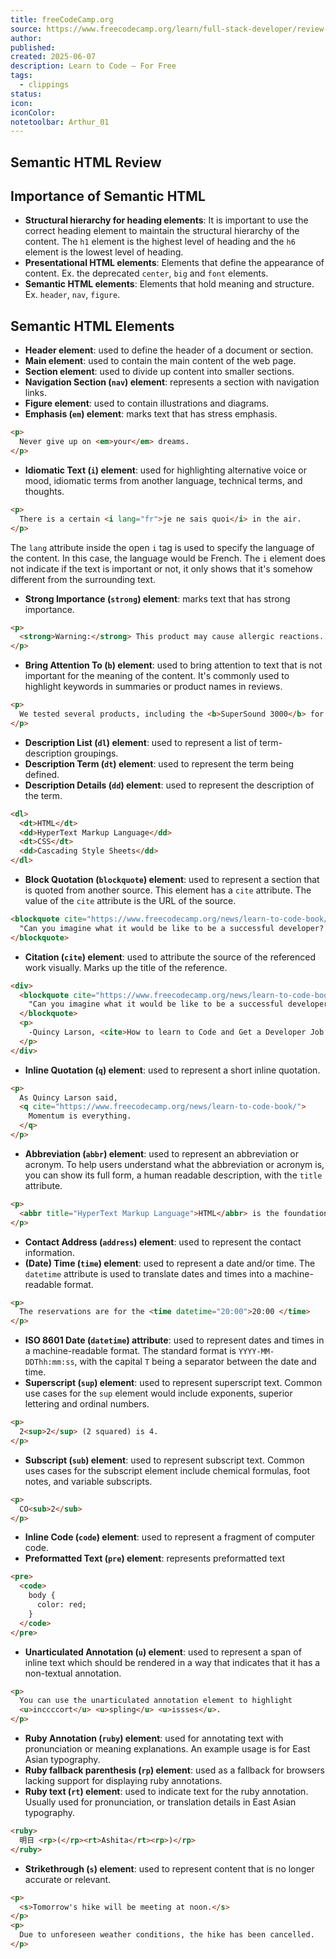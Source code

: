 ```yaml
---
title: freeCodeCamp.org
source: https://www.freecodecamp.org/learn/full-stack-developer/review-semantic-html/review-semantic-html
author: 
published: 
created: 2025-06-07
description: Learn to Code — For Free
tags:
  - clippings
status: 
icon: 
iconColor: 
notetoolbar: Arthur_01
---
```

## Semantic HTML Review

## Importance of Semantic HTML

- **Structural hierarchy for heading elements**: It is important to use the correct heading element to maintain the structural hierarchy of the content. The `h1` element is the highest level of heading and the `h6` element is the lowest level of heading.
- **Presentational HTML elements**: Elements that define the appearance of content. Ex. the deprecated `center`, `big` and `font` elements.
- **Semantic HTML elements**: Elements that hold meaning and structure. Ex. `header`, `nav`, `figure`.

## Semantic HTML Elements

- **Header element**: used to define the header of a document or section.
- **Main element**: used to contain the main content of the web page.
- **Section element**: used to divide up content into smaller sections.
- **Navigation Section (`nav`) element**: represents a section with navigation links.
- **Figure element**: used to contain illustrations and diagrams.
- **Emphasis (`em`) element**: marks text that has stress emphasis.
```html
<p>
  Never give up on <em>your</em> dreams.
</p>
```
- **Idiomatic Text (`i`) element**: used for highlighting alternative voice or mood, idiomatic terms from another language, technical terms, and thoughts.
```html
<p>
  There is a certain <i lang="fr">je ne sais quoi</i> in the air.
</p>
```

The `lang` attribute inside the open `i` tag is used to specify the language of the content. In this case, the language would be French. The `i` element does not indicate if the text is important or not, it only shows that it's somehow different from the surrounding text.

- **Strong Importance (`strong`) element**: marks text that has strong importance.
```html
<p>
  <strong>Warning:</strong> This product may cause allergic reactions.
</p>
```
- **Bring Attention To (`b`) element**: used to bring attention to text that is not important for the meaning of the content. It's commonly used to highlight keywords in summaries or product names in reviews.
```html
<p>
  We tested several products, including the <b>SuperSound 3000</b> for audio quality, the <b>QuickCharge Pro</b> for fast charging, and the <b>Ecoclean Vacuum</b> for cleaning. The first two performed well, but the <b>Ecoclean Vacuum</b> did not meet expectations.
</p>
```
- **Description List (`dl`) element**: used to represent a list of term-description groupings.
- **Description Term (`dt`) element**: used to represent the term being defined.
- **Description Details (`dd`) element**: used to represent the description of the term.
```html
<dl>
  <dt>HTML</dt>
  <dd>HyperText Markup Language</dd>
  <dt>CSS</dt>
  <dd>Cascading Style Sheets</dd>
</dl>
```
- **Block Quotation (`blockquote`) element**: used to represent a section that is quoted from another source. This element has a `cite` attribute. The value of the `cite` attribute is the URL of the source.
```html
<blockquote cite="https://www.freecodecamp.org/news/learn-to-code-book/">
  "Can you imagine what it would be like to be a successful developer? To have built software systems that people rely upon?"
</blockquote>
```
- **Citation (`cite`) element**: used to attribute the source of the referenced work visually. Marks up the title of the reference.
```html
<div>
  <blockquote cite="https://www.freecodecamp.org/news/learn-to-code-book/">
    "Can you imagine what it would be like to be a successful developer? To have built software systems that people rely upon?"
  </blockquote>
  <p>
    -Quincy Larson, <cite>How to learn to Code and Get a Developer Job [Full Book].</cite>
  </p>
</div>
```
- **Inline Quotation (`q`) element**: used to represent a short inline quotation.
```html
<p>
  As Quincy Larson said,
  <q cite="https://www.freecodecamp.org/news/learn-to-code-book/">
    Momentum is everything.
  </q>
</p>
```
- **Abbreviation (`abbr`) element**: used to represent an abbreviation or acronym. To help users understand what the abbreviation or acronym is, you can show its full form, a human readable description, with the `title` attribute.
```html
<p>
  <abbr title="HyperText Markup Language">HTML</abbr> is the foundation of the web.
</p>
```
- **Contact Address (`address`) element**: used to represent the contact information.
- **(Date) Time (`time`) element**: used to represent a date and/or time. The `datetime` attribute is used to translate dates and times into a machine-readable format.
```html
<p>
  The reservations are for the <time datetime="20:00">20:00 </time>
</p>
```
- **ISO 8601 Date (`datetime`) attribute**: used to represent dates and times in a machine-readable format. The standard format is `YYYY-MM-DDThh:mm:ss`, with the capital `T` being a separator between the date and time.
- **Superscript (`sup`) element**: used to represent superscript text. Common use cases for the `sup` element would include exponents, superior lettering and ordinal numbers.
```html
<p>
  2<sup>2</sup> (2 squared) is 4.
</p>
```
- **Subscript (`sub`) element**: used to represent subscript text. Common uses cases for the subscript element include chemical formulas, foot notes, and variable subscripts.
```html
<p>
  CO<sub>2</sub>
</p>
```
- **Inline Code (`code`) element**: used to represent a fragment of computer code.
- **Preformatted Text (`pre`) element**: represents preformatted text
```html
<pre>
  <code>
    body {
      color: red;
    }
  </code>
</pre>
```
- **Unarticulated Annotation (`u`) element**: used to represent a span of inline text which should be rendered in a way that indicates that it has a non-textual annotation.
```html
<p>
  You can use the unarticulated annotation element to highlight
  <u>inccccort</u> <u>spling</u> <u>issses</u>.
</p>
```
- **Ruby Annotation (`ruby`) element**: used for annotating text with pronunciation or meaning explanations. An example usage is for East Asian typography.
- **Ruby fallback parenthesis (`rp`) element**: used as a fallback for browsers lacking support for displaying ruby annotations.
- **Ruby text (`rt`) element**: used to indicate text for the ruby annotation. Usually used for pronunciation, or translation details in East Asian typography.
```html
<ruby>
  明日 <rp>(</rp><rt>Ashita</rt><rp>)</rp>
</ruby>
```
- **Strikethrough (`s`) element**: used to represent content that is no longer accurate or relevant.
```html
<p>
  <s>Tomorrow's hike will be meeting at noon.</s>
</p>
<p>
  Due to unforeseen weather conditions, the hike has been cancelled.
</p>
```